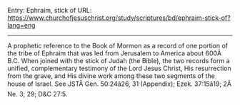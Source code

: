 Entry: Ephraim, stick of
URL: https://www.churchofjesuschrist.org/study/scriptures/bd/ephraim-stick-of?lang=eng

---

A prophetic reference to the Book of Mormon as a record of one portion of the tribe of Ephraim that was led from Jerusalem to America about 600Â B.C. When joined with the stick of Judah (the Bible), the two records form a unified, complementary testimony of the Lord Jesus Christ, His resurrection from the grave, and His divine work among these two segments of the house of Israel. See JSTÂ Gen. 50:24â26, 31 (Appendix); Ezek. 37:15â19; 2Â Ne. 3; 29; D&C 27:5.
